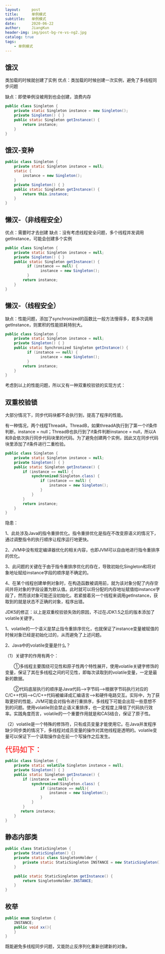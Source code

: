 ```yaml
---
layout:     post
title:      单例模式
subtitle:   单例模式
date:       2020-06-22
author:     JiangKun
header-img: img/post-bg-re-vs-ng2.jpg
catalog: true
tags:
    - 单例模式
---
```




**饿汉**
-

类加载的时候就创建了实例
优点：类加载的时候创建一次实例，避免了多线程同步问题

缺点：即使单例没被用到也会创建，浪费内存

```java
public class Singleton {
    private static Singleton instance = new Singleton();
    private Singleton() { }
    public static Singleton getInstance() {
        return instance; 
    }
}
```

**饿汉-变种**
-

```java
public class Singleton {
    private static Singleton instance = null;
    static {
        instance = new Singleton();
    }
    private Singleton() { }
    public static Singleton getInstance() {
        return this.instance; 
    }
}
```

**懒汉-（非线程安全）**
-

优点：需要时才去创建
缺点：没有考虑线程安全问题，多个线程并发调用getInstance，可能会创建多个实例

```java
public class Singleton {
    private static Singleton instance = null;
    private Singleton() { }
    public static Singleton getInstance() {
          if (instance == null) {
                instance = new Singleton();
          }
        return instance;
    }
}
```

**懒汉-（线程安全）**
-

缺点：性能问题，添加了synchronized的函数比一般方法慢得多，若多次调用getInstance，则累积的性能损耗特别大。

```java
public class Singleton {
    private static Singleton instance = null;
    private Singleton() { }
    public static Synchronized Singleton getInstance() {
          if (instance == null) {
                instance = new Singleton();
          }
        return instance;
    }
}
```
考虑到以上的性能问题，所以又有一种双重校验锁的实现方式：

**双重校验锁**
-

大部分情况下，同步代码块都不会执行到，提高了程序的性能。

有一种情况，两个线程ThreadA，ThreadB，如果threadA执行到了第一个if条件判断，instance = null；ThreadB也执行到了if条件判断instance = null，所以A和B会依次执行同步代码块里的代码。为了避免创建两个实例，因此又在同步代码块里添加了if条件进行二重检验。

```java
public class Singleton {
    private static Singleton instance = null;
    private Singleton() { }
    public static Singleton getInstance() {
        if (instance == null) {
            synchronized(Singleton.class) {
                if (instance == null) {
                    instance = new Singleton();
                }
            }
        }
        return instance;
    }
}
```
隐患：

1、此处涉及Java的指令重排优化。指令重排优化是指在不改变原语义的情况下，通过调整指令的执行顺序让程序运行地更快。

2、JVM中没有规定编译器优化的相关内容，也即JVM可以自由地进行指令重排序的优化。

3、此问题的关键在于由于指令重排序优化的存在，导致初始化Singleton和将对象地址赋给instance字段的顺序是不确定的。

4、在某个线程创建单例对象时，在构造函数被调用前，就为该对象分配了内存空间并将对象的字段设置为默认值。此时就可以将分配的内存地址赋值给instance字段了，然而该对象可能还没初始化。若紧接着另一个线程来调用getInstance，获取到的就是状态不正确的对象，程序出错。

JDK5的修正：以上是双重校验锁失效的原因，不过在JDK1.5之后的版本添加了volatile关键字。

1、volatile的一个语义是禁止指令重排序优化，也就保证了instance变量被赋值的时候对象已经是初始化过的，从而避免了上述问题。

2、Java中的volatile变量是什么？

   （1）关键字的作用有两个：

   &ensp;&ensp;&ensp;&ensp;①多线程主要围绕可见性和原子性两个特性展开，使用volatile关键字修饰的变量，保证了其在多线程之间的可见性，即每次读取到的volatile变量，一定是最新的数据。

   &nbsp; &nbsp; &nbsp; &nbsp;②代码底层执行的顺序是Java代码-->字节码-->根据字节码执行对应的C/C++代码-->C/C++代码被编译成汇编语言-->和硬件电路交互。实际中，为了获取更好的性能，JVM可能会对指令进行重排序，多线程下可能会出现一些意想不到的问题。使用volatile则会禁止语义重排序，也一定程度上降低了代码执行效率。实践角度而言，volatile的一个重要作用就是和CAS结合，保证了原子性。

   （2）volatile是一个特殊的修饰符，只有成员变量才能使用它。在Java并发程序缺少同步类的情况下，多线程对成员变量的操作对其他线程是透明的。volatile变量可以保证下一个读取操作会在前一个写操作之后发生。

<font size = 5 color = "red">代码如下：</font>

```java
public class Singleton {
    private static volatile Singleton instance = null;
    private Singleton() { }
    public static Singleton getInstance() {
        if (instance == null) {
            synchronized(Singleton.class) {
                if (instance == null){
                    instance = new Singleton();
                }
            }
        }
       return instance; 
    }
}
```

**静态内部类**
-

```java
public class StaticSingleton {
    private StaticSingleton() {}
    private static class SingletonHolder {
        private static StaticSingleton INSTANCE = new StaticSingleton();
    }
    
    public static StaticSingleton getInstance() {
        return SingletonHolder.INSTANCE;
    }
}
```

**枚举**
-

```java
public enum Singleton {
    INSTANCE;
    public void xx(){
    }
}
```
既能避免多线程同步问题，又能防止反序列化重新创建新的对象。
